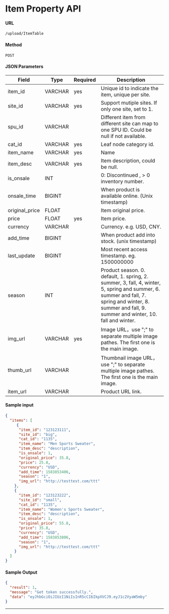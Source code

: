 
# **Item Property API**

#### URL
`/upload/ItemTable`

#### Method
`POST`
#### **JSON Parameters**

Field  |   Type   | Required | Description
-------| ------------- | ------------ | ----------
item\_id	| VARCHAR	| yes | Unique id to indicate the item, unique per site.
site\_id	| VARCHAR	| yes | Support mutiple sites. If only one site, set to 1.
spu\_id	| VARCHAR	|  | Different item from different site can map to one SPU ID. Could be null if not available.
cat\_id	| VARCHAR	| yes | Leaf node category id.
item\_name	| VARCHAR	| yes | Name
item\_desc	| VARCHAR	| yes | Item description, could be null.
is\_onsale	| INT	| | 0: Discontinued , > 0 inventory number.
onsale\_time	| BIGINT | |	When product is available online. (Unix timestamp)
original\_price |	FLOAT |	| Item original price.
price	| FLOAT	| yes | Item price.
currency	| VARCHAR	| | Currency. e.g. USD, CNY.
add\_time	| BIGINT	| | When product add into stock. (unix timestamp)
last\_update	| BIGINT	| | Most recent access timestamp. eg. 1500000000
season	| INT	| | Product season. 0. default, 1. spring, 2. summer, 3, fall, 4, winter, 5, spring and summer, 6. summer and fall, 7. spring and winter, 8. summer and fall, 9. summer and winter, 10. fall and winter.
img\_url	| VARCHAR	| yes | Image URL，use ";" to separate multiple image pathes. The first one is the main image.
thumb\_url	| VARCHAR	 | | Thumbnail image URL，use ";" to separate multiple image pathes. The first one is the main image. 
item\_url	| VARCHAR	 | | Product URL link.

#### Sample input
```json
{
  "items": [
     {
      "item_id": "123123111",
      "site_id": "big",
      "cat_id": "1135",
      "item_name": "Men Sports Sweater",
      "item_desc": "description",
      "is_onsale": 1,
      "original_price": 35.8,
      "price": 25.8,
      "currency": "USD",
      "add_time": 1583853406,
      "season": "1",
      "img_url": "http://testtest.com/ttt"
    },
    {
      "item_id": "123123222",
      "site_id": "small",
      "cat_id": "1135",
      "item_name": "Women's Sports Sweater",
      "item_desc": "description",
      "is_onsale": 1,
      "original_price": 55.8,
      "price": 35.8,
      "currency": "USD",
      "add_time": 1583853806,
      "season": "1",
      "img_url": "http://testtest.com/ttt"
    }
  ]
}
```

#### **Sample Output**

```json
{
  "result": 1,
  "message": "Get token successfully.",
  "data": "eyJhbGciOiJIUzI1NiIsInR5cCI6IkpXVCJ9.eyJ1c2VyaW5mby"
}
```

----
